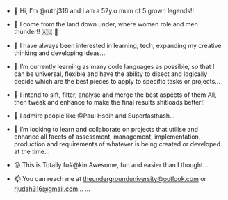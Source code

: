- 👋 Hi, I’m @ruthj316 and I am a 52y.o mum of 5 grown legends!!

- 🌟 I come from the land down under, 
where women role and men thunder!! 🇦🇺 🦘

- 👀 I have always been interested in learning, tech, expanding my creative thinking and developing ideas...

- 🌱 I’m currently learning as many code languages as possible, so that I can be universal, flexible and have the ability to disect and logically decide which are the best pieces to apply to specific tasks or projects...

- 🧠 I intend to sift, filter, analyse and merge the best aspects of them All, then tweak and enhance to make the final results shitloads better!!

- 🧐 I admire people like @Paul Hseih and Superfasthash...

- 💞️ I’m looking to learn and collaborate on projects that utilise and enhance all facets of assessment, management, implementation, production and requirements of whatever is being created or developed at the time...

- 😝 This is Totally fu#@kin Awesome, fun and easier than I thought...

- 📫 You can reach me at theundergrounduniversity@outlook.com or rjudah316@gmail.com... ...

<!---
ruthj316/ruthj316 is a ✨ special ✨ repository because its `README.md` (this file) appears on your GitHub profile.
You can click the Preview link to take a look at your changes.
--->
